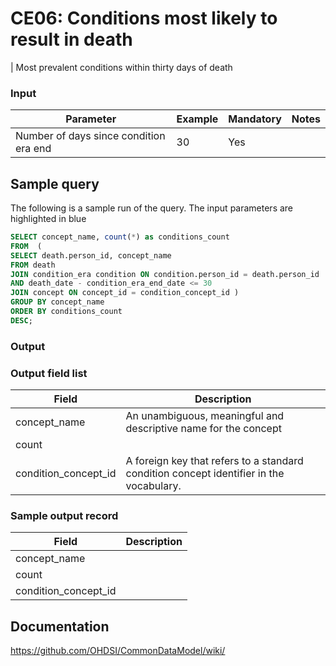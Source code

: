 # CE06: Conditions most likely to result in death

| Most prevalent conditions within thirty days of death
### Input

|  Parameter |  Example |  Mandatory |  Notes |
| --- | --- | --- | --- |
| Number of days since condition era end | 30 |  Yes |   |

## Sample query
The following is a sample run of the query. The input parameters are highlighted in  blue

```sql
SELECT concept_name, count(*) as conditions_count 
FROM  ( 
SELECT death.person_id, concept_name 
FROM death 
JOIN condition_era condition ON condition.person_id = death.person_id 
AND death_date - condition_era_end_date <= 30 
JOIN concept ON concept_id = condition_concept_id ) 
GROUP BY concept_name 
ORDER BY conditions_count 
DESC;
```

### Output

### Output field list

|  Field |  Description |
| --- | --- |
| concept_name | An unambiguous, meaningful and descriptive name for the concept |
| count |   |
| condition_concept_id | A foreign key that refers to a standard condition concept identifier in the vocabulary. |

### Sample output record

|  Field |  Description |
| --- | --- |
| concept_name |   |
| count |   |
| condition_concept_id |   |

## Documentation
https://github.com/OHDSI/CommonDataModel/wiki/
